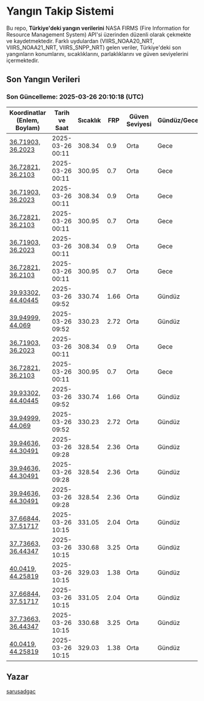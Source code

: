 # Yangın Takip Sistemi

Bu repo, **Türkiye'deki yangın verilerini** NASA FIRMS (Fire Information for Resource Management System) API'si üzerinden düzenli olarak çekmekte ve kaydetmektedir. Farklı uydulardan (VIIRS_NOAA20_NRT, VIIRS_NOAA21_NRT, VIIRS_SNPP_NRT) gelen veriler, Türkiye'deki son yangınların konumlarını, sıcaklıklarını, parlaklıklarını ve güven seviyelerini içermektedir.

## Son Yangın Verileri
### Son Güncelleme: 2025-03-26 20:10:18 (UTC)

| Koordinatlar (Enlem, Boylam) | Tarih ve Saat | Sıcaklık | FRP | Güven Seviyesi | Gündüz/Gece |
|-----------------------------|----------------|----------|-----|----------------|-------------|
| [36.71903, 36.2023](https://www.google.com/maps?q=36.71903,36.2023) | 2025-03-26 00:11 | 308.34 | 0.9 | Orta | Gece |
| [36.72821, 36.2103](https://www.google.com/maps?q=36.72821,36.2103) | 2025-03-26 00:11 | 300.95 | 0.7 | Orta | Gece |
| [36.71903, 36.2023](https://www.google.com/maps?q=36.71903,36.2023) | 2025-03-26 00:11 | 308.34 | 0.9 | Orta | Gece |
| [36.72821, 36.2103](https://www.google.com/maps?q=36.72821,36.2103) | 2025-03-26 00:11 | 300.95 | 0.7 | Orta | Gece |
| [36.71903, 36.2023](https://www.google.com/maps?q=36.71903,36.2023) | 2025-03-26 00:11 | 308.34 | 0.9 | Orta | Gece |
| [36.72821, 36.2103](https://www.google.com/maps?q=36.72821,36.2103) | 2025-03-26 00:11 | 300.95 | 0.7 | Orta | Gece |
| [39.93302, 44.40445](https://www.google.com/maps?q=39.93302,44.40445) | 2025-03-26 09:52 | 330.74 | 1.66 | Orta | Gündüz |
| [39.94999, 44.069](https://www.google.com/maps?q=39.94999,44.069) | 2025-03-26 09:52 | 330.23 | 2.72 | Orta | Gündüz |
| [36.71903, 36.2023](https://www.google.com/maps?q=36.71903,36.2023) | 2025-03-26 00:11 | 308.34 | 0.9 | Orta | Gece |
| [36.72821, 36.2103](https://www.google.com/maps?q=36.72821,36.2103) | 2025-03-26 00:11 | 300.95 | 0.7 | Orta | Gece |
| [39.93302, 44.40445](https://www.google.com/maps?q=39.93302,44.40445) | 2025-03-26 09:52 | 330.74 | 1.66 | Orta | Gündüz |
| [39.94999, 44.069](https://www.google.com/maps?q=39.94999,44.069) | 2025-03-26 09:52 | 330.23 | 2.72 | Orta | Gündüz |
| [39.94636, 44.30491](https://www.google.com/maps?q=39.94636,44.30491) | 2025-03-26 09:28 | 328.54 | 2.36 | Orta | Gündüz |
| [39.94636, 44.30491](https://www.google.com/maps?q=39.94636,44.30491) | 2025-03-26 09:28 | 328.54 | 2.36 | Orta | Gündüz |
| [39.94636, 44.30491](https://www.google.com/maps?q=39.94636,44.30491) | 2025-03-26 09:28 | 328.54 | 2.36 | Orta | Gündüz |
| [37.66844, 37.51717](https://www.google.com/maps?q=37.66844,37.51717) | 2025-03-26 10:15 | 331.05 | 2.04 | Orta | Gündüz |
| [37.73663, 36.44347](https://www.google.com/maps?q=37.73663,36.44347) | 2025-03-26 10:15 | 330.68 | 3.25 | Orta | Gündüz |
| [40.0419, 44.25819](https://www.google.com/maps?q=40.0419,44.25819) | 2025-03-26 10:15 | 329.03 | 1.38 | Orta | Gündüz |
| [37.66844, 37.51717](https://www.google.com/maps?q=37.66844,37.51717) | 2025-03-26 10:15 | 331.05 | 2.04 | Orta | Gündüz |
| [37.73663, 36.44347](https://www.google.com/maps?q=37.73663,36.44347) | 2025-03-26 10:15 | 330.68 | 3.25 | Orta | Gündüz |
| [40.0419, 44.25819](https://www.google.com/maps?q=40.0419,44.25819) | 2025-03-26 10:15 | 329.03 | 1.38 | Orta | Gündüz |

## Yazar

[sarusadgac](https://x.com/sarusadgac)
